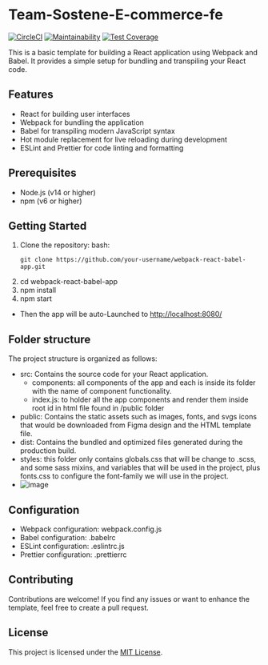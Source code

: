 # Team-Sostene-E-commerce-fe

[![CircleCI](https://dl.circleci.com/status-badge/img/gh/atlp-rwanda/Team-Sostene-E-commerce-fe/tree/main.svg?style=svg)](https://dl.circleci.com/status-badge/redirect/gh/atlp-rwanda/Team-Sostene-E-commerce-fe/tree/main) [![Maintainability](https://api.codeclimate.com/v1/badges/f0a52dd547c57cd95108/maintainability)](https://codeclimate.com/github/atlp-rwanda/Team-Sostene-E-commerce-fe/maintainability) [![Test Coverage](https://api.codeclimate.com/v1/badges/f0a52dd547c57cd95108/test_coverage)](https://codeclimate.com/github/atlp-rwanda/Team-Sostene-E-commerce-fe/test_coverage)

This is a basic template for building a React application using Webpack and Babel. It provides a simple setup for bundling and transpiling your React code.

## Features

- React for building user interfaces
- Webpack for bundling the application
- Babel for transpiling modern JavaScript syntax
- Hot module replacement for live reloading during development
- ESLint and Prettier for code linting and formatting

## Prerequisites

- Node.js (v14 or higher)
- npm (v6 or higher)

## Getting Started

1. Clone the repository:
bash:
   ```
   git clone https://github.com/your-username/webpack-react-babel-app.git

   ```
2. cd webpack-react-babel-app
3. npm install
4. npm start
- Then the app will be auto-Launched to [http://localhost:8080/](http://localhost:8080/)

## Folder structure

The project structure is organized as follows:

- src: Contains the source code for your React application.
    - components: all components of the app and each is inside its folder with the name of component functionality.
    - index.js: to holder all the app components and render them inside root id in html file found in /public folder
- public: Contains the static assets such as images, fonts, and svgs icons that would be downloaded from Figma design and the HTML template file.
- dist: Contains the bundled and optimized files generated during the production build.
- styles: this folder only contains globals.css that will be change to .scss, and some sass mixins, and variables that will be used in the project, plus fonts.css to configure the font-family we will use in the project.
- ![image](https://github.com/atlp-rwanda/Team-Sostene-E-commerce-fe/assets/91186046/310e5220-d386-4613-af63-64546d8a2909)


## Configuration
- Webpack configuration: webpack.config.js
- Babel configuration: .babelrc
- ESLint configuration: .eslintrc.js
- Prettier configuration: .prettierrc

## Contributing
Contributions are welcome! If you find any issues or want to enhance the template, feel free to create a pull request.

## License
This project is licensed under the [MIT License](https://opensource.org/license/mit/).
